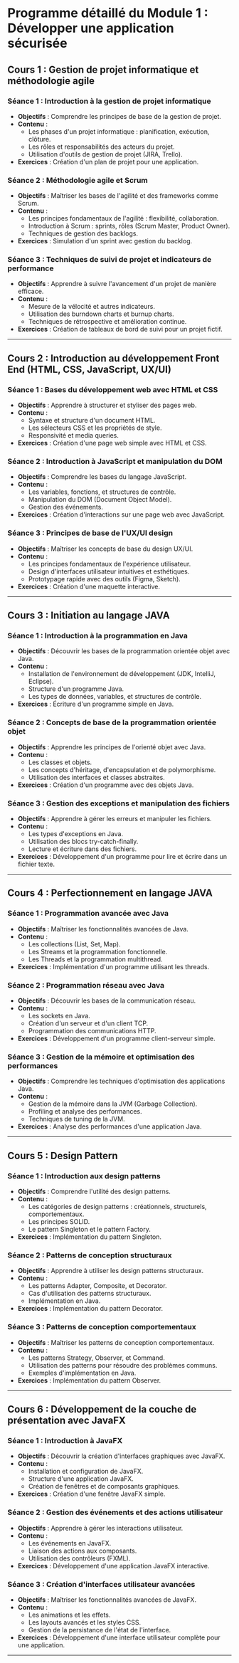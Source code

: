 # Programme détaillé du Module 1 : Développer une application sécurisée

## Cours 1 : Gestion de projet informatique et méthodologie agile

### Séance 1 : Introduction à la gestion de projet informatique
- **Objectifs** : Comprendre les principes de base de la gestion de projet.
- **Contenu** :
  - Les phases d'un projet informatique : planification, exécution, clôture.
  - Les rôles et responsabilités des acteurs du projet.
  - Utilisation d'outils de gestion de projet (JIRA, Trello).
- **Exercices** : Création d'un plan de projet pour une application.

### Séance 2 : Méthodologie agile et Scrum
- **Objectifs** : Maîtriser les bases de l'agilité et des frameworks comme Scrum.
- **Contenu** :
  - Les principes fondamentaux de l'agilité : flexibilité, collaboration.
  - Introduction à Scrum : sprints, rôles (Scrum Master, Product Owner).
  - Techniques de gestion des backlogs.
- **Exercices** : Simulation d'un sprint avec gestion du backlog.

### Séance 3 : Techniques de suivi de projet et indicateurs de performance
- **Objectifs** : Apprendre à suivre l'avancement d'un projet de manière efficace.
- **Contenu** :
  - Mesure de la vélocité et autres indicateurs.
  - Utilisation des burndown charts et burnup charts.
  - Techniques de rétrospective et amélioration continue.
- **Exercices** : Création de tableaux de bord de suivi pour un projet fictif.

---

## Cours 2 : Introduction au développement Front End (HTML, CSS, JavaScript, UX/UI)

### Séance 1 : Bases du développement web avec HTML et CSS
- **Objectifs** : Apprendre à structurer et styliser des pages web.
- **Contenu** :
  - Syntaxe et structure d'un document HTML.
  - Les sélecteurs CSS et les propriétés de style.
  - Responsivité et media queries.
- **Exercices** : Création d'une page web simple avec HTML et CSS.

### Séance 2 : Introduction à JavaScript et manipulation du DOM
- **Objectifs** : Comprendre les bases du langage JavaScript.
- **Contenu** :
  - Les variables, fonctions, et structures de contrôle.
  - Manipulation du DOM (Document Object Model).
  - Gestion des événements.
- **Exercices** : Création d'interactions sur une page web avec JavaScript.

### Séance 3 : Principes de base de l'UX/UI design
- **Objectifs** : Maîtriser les concepts de base du design UX/UI.
- **Contenu** :
  - Les principes fondamentaux de l'expérience utilisateur.
  - Design d'interfaces utilisateur intuitives et esthétiques.
  - Prototypage rapide avec des outils (Figma, Sketch).
- **Exercices** : Création d'une maquette interactive.

---

## Cours 3 : Initiation au langage JAVA

### Séance 1 : Introduction à la programmation en Java
- **Objectifs** : Découvrir les bases de la programmation orientée objet avec Java.
- **Contenu** :
  - Installation de l'environnement de développement (JDK, IntelliJ, Eclipse).
  - Structure d'un programme Java.
  - Les types de données, variables, et structures de contrôle.
- **Exercices** : Écriture d'un programme simple en Java.

### Séance 2 : Concepts de base de la programmation orientée objet
- **Objectifs** : Apprendre les principes de l'orienté objet avec Java.
- **Contenu** :
  - Les classes et objets.
  - Les concepts d'héritage, d'encapsulation et de polymorphisme.
  - Utilisation des interfaces et classes abstraites.
- **Exercices** : Création d'un programme avec des objets Java.

### Séance 3 : Gestion des exceptions et manipulation des fichiers
- **Objectifs** : Apprendre à gérer les erreurs et manipuler les fichiers.
- **Contenu** :
  - Les types d'exceptions en Java.
  - Utilisation des blocs try-catch-finally.
  - Lecture et écriture dans des fichiers.
- **Exercices** : Développement d'un programme pour lire et écrire dans un fichier texte.

---

## Cours 4 : Perfectionnement en langage JAVA

### Séance 1 : Programmation avancée avec Java
- **Objectifs** : Maîtriser les fonctionnalités avancées de Java.
- **Contenu** :
  - Les collections (List, Set, Map).
  - Les Streams et la programmation fonctionnelle.
  - Les Threads et la programmation multithread.
- **Exercices** : Implémentation d'un programme utilisant les threads.

### Séance 2 : Programmation réseau avec Java
- **Objectifs** : Découvrir les bases de la communication réseau.
- **Contenu** :
  - Les sockets en Java.
  - Création d'un serveur et d'un client TCP.
  - Programmation des communications HTTP.
- **Exercices** : Développement d'un programme client-serveur simple.

### Séance 3 : Gestion de la mémoire et optimisation des performances
- **Objectifs** : Comprendre les techniques d'optimisation des applications Java.
- **Contenu** :
  - Gestion de la mémoire dans la JVM (Garbage Collection).
  - Profiling et analyse des performances.
  - Techniques de tuning de la JVM.
- **Exercices** : Analyse des performances d'une application Java.

---

## Cours 5 : Design Pattern

### Séance 1 : Introduction aux design patterns
- **Objectifs** : Comprendre l'utilité des design patterns.
- **Contenu** :
  - Les catégories de design patterns : créationnels, structurels, comportementaux.
  - Les principes SOLID.
  - Le pattern Singleton et le pattern Factory.
- **Exercices** : Implémentation du pattern Singleton.

### Séance 2 : Patterns de conception structuraux
- **Objectifs** : Apprendre à utiliser les design patterns structuraux.
- **Contenu** :
  - Les patterns Adapter, Composite, et Decorator.
  - Cas d'utilisation des patterns structuraux.
  - Implémentation en Java.
- **Exercices** : Implémentation du pattern Decorator.

### Séance 3 : Patterns de conception comportementaux
- **Objectifs** : Maîtriser les patterns de conception comportementaux.
- **Contenu** :
  - Les patterns Strategy, Observer, et Command.
  - Utilisation des patterns pour résoudre des problèmes communs.
  - Exemples d'implémentation en Java.
- **Exercices** : Implémentation du pattern Observer.

---

## Cours 6 : Développement de la couche de présentation avec JavaFX

### Séance 1 : Introduction à JavaFX
- **Objectifs** : Découvrir la création d'interfaces graphiques avec JavaFX.
- **Contenu** :
  - Installation et configuration de JavaFX.
  - Structure d'une application JavaFX.
  - Création de fenêtres et de composants graphiques.
- **Exercices** : Création d'une fenêtre JavaFX simple.

### Séance 2 : Gestion des événements et des actions utilisateur
- **Objectifs** : Apprendre à gérer les interactions utilisateur.
- **Contenu** :
  - Les événements en JavaFX.
  - Liaison des actions aux composants.
  - Utilisation des contrôleurs (FXML).
- **Exercices** : Développement d'une application JavaFX interactive.

### Séance 3 : Création d'interfaces utilisateur avancées
- **Objectifs** : Maîtriser les fonctionnalités avancées de JavaFX.
- **Contenu** :
  - Les animations et les effets.
  - Les layouts avancés et les styles CSS.
  - Gestion de la persistance de l'état de l'interface.
- **Exercices** : Développement d'une interface utilisateur complète pour une application.

---


